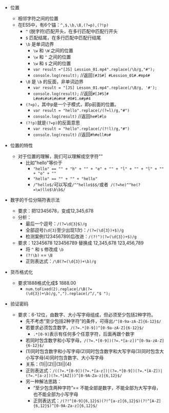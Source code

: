 - 位置
  - 相邻字符之间的位置
  - 在ES5中，有6个锚：`^,$,\b,\B,(?=p),(?!p)`
    - `^` (脱字符)匹配开头，在多行匹配中匹配行开头
    - `$` 匹配结尾，在多行匹配中匹配行结尾
    - `\b` 是单词边界
      - `\w` 和 `\W` 之间的位置
      - `\w` 和 `^` 之间的位置
      - `\w` 和 `$` 之间的位置
      - `var result ="[JS] Lession_01.mp4".replace(/\b/g,"#");`
      - `console.log(result);` //返回`[#JS#] #Lession_01#.#mp4#`
    - `\B` 是 `\b` 的反面，非单词边界
      - `var result = "[JS] Lesson_01.mp4".replace(/\B/g, '#'); `
      - `console.log(result);` //返回`#[J#S]# L#e#s#s#i#o#n#_#0#1.m#p#4`
    - `(?=p)`，其中p是一个子模式，即p前面的位置。
      - `var result = "hello".replace(/(?=l)/g,"#")`
      - `console.log(result)` //返回`he#l#lo` 
    - `(?!p)`就是`(?=p)`的反面意思
      - `var result = "hello".replace(/(?!l)/g,"#")`
      - `console.log(result)` //返回`#h#ell#o#`

- 位置的特性
  - 对于位置的理解，我们可以理解成空字符""
    - 比如"hello"等价于
      - `"hello" == "" + "h" + "" + "e" + "" + "l" + "" + "l" + "" + "o" + ""`
      - `"hello" == "" + "" + "hello"`
      - `/^hello$/`可以写成`/^^hello$$$/`或者` /(?=he)^^he(?=\w)llo$\b\b$/`

- 数字的千位分隔符表示法
  - 要求：把12345678，变成12,345,678
  - 分析：
    - 最后一个逗号：`/(?=\d{3}$)/g`
    - 全部逗号(`\d{3}`至少出现1次)：`/(?=(\d{3})+$)/g`
    - 检测案例(123456789)后改进：`/(?!^)(?=(\d{3})+$)/g`
  - 要求：12345678 123456789 替换成 12,345,678 123,456,789
    - 将 `^` 和 `$` 修改成 `\b`
    - `(?!\b)` == `\B`
    - 正则表达式：`/\B(?=(\d{3})+\b)/g` 

- 货币格式化
  - 要求1888格式化成$ 1888.00
    - `num.toFixed(2).replace(/\B(?=(\d{3})+\b)/g,",").replace(/^/,"$ ");`

- 验证密码
  - 要求：6-12位，由数字、大小写字母组成，但必须至少包括2种字符。
    - 先不考虑“至少包括2种字符”的条件，可得出`/^[0-9a-zA-Z]{6-12}$/`
    - 若要求必须包含数字，`/(?=.*[0-9])^[0-9a-zA-Z]{6-12}$/`
      - `.*[0-9]`表示有任何多个任意字符，后面再跟个数字
    - 若同时包含数字和小写字母，`/(?=.*[0-9])(?=.*[a-z])^[0-9a-zA-Z]{6-12}$/`
    - (1)同时包含数字和小写字母(2)同时包含数字和大写字母(3)同时包含大小写字母(4)同时包含数字、大小写字母
    - 关系：(1)||(2)||(3)||(4)
    - 正则表达式：`/((?=.*[0-9])(?=.*[a-z])|(?=.*[0-9])(?=.*[A-Z])|(?=.*[a-z])(?=.*[AZ]))^[0-9A-Za-z]{6,12}$/`
    - 另一种解法思路：
      - “至少包含两种字符”== 不能全部是数字，不能全部为大写字母，也不能全部为小写字母
      - 正则表达式：`/(?!^[0-9]{6,12}$)(?!^[a-z]{6,12}$)(?!^[A-Z]{6,12}$)^[0-9A-Za-z]{6,12}$/`

